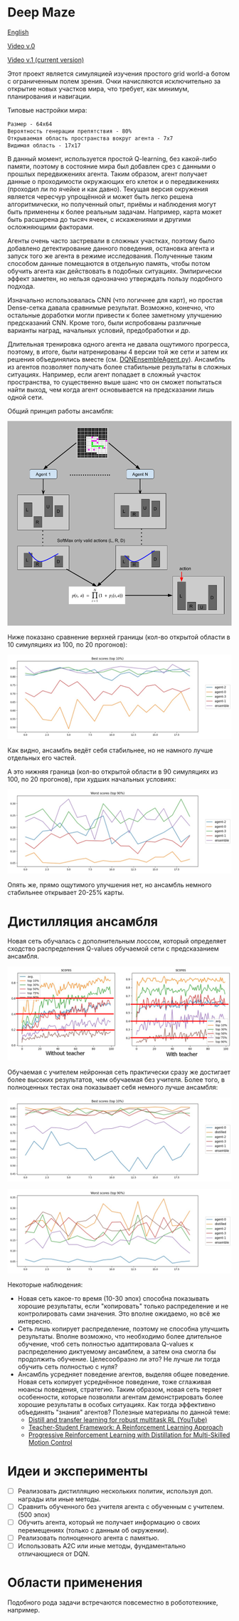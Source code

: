 # Deep Maze

[English](README_en.md)

[Video v.0](https://www.youtube.com/watch?v=rSkxOtRhY24)

[Video v.1 (current version)](https://youtu.be/-w3PGBhAnzM)

Этот проект является симуляцией изучения простого grid world-a ботом с ограниченным полем зрения. Очки начисляются исключительно за открытие новых участков мира, что требует, как минимум, планирования и навигации.

Типовые настройки мира:

```
Размер - 64x64
Вероятность генерации препятствия - 80%
Открываемая область пространства вокруг агента - 7x7
Видимая область - 17x17
```

В данный момент, используется простой Q-learning, без какой-либо памяти, поэтому в состояние мира был добавлен срез с данными о прошлых передвижениях агента. Таким образом, агент получает данные о проходимости окружающих его клеток и о передвижениях (проходил ли по ячейке и как давно). Текущая версия окружения является чересчур упрощённой и может быть легко решена алгоритмически, но полученный опыт, приёмы и наблюдения могут быть применены к более реальным задачам. Например, карта может быть расширена до тысяч ячеек, с искажениями и другими осложняющими факторами.

Агенты очень часто застревали в сложных участках, поэтому было добавлено детектирование данного поведения, остановка агента и запуск того же агента в режиме исследования. Полученные таким способом данные помещаются в отдельную память, чтобы потом обучить агента как действовать в подобных ситуациях. Эмпирически эффект заметен, но нельзя однозначно утверждать пользу подобного подхода.

Изначально использовалась CNN (что логичнее для карт), но простая Dense-сетка давала сравнимые результат. Возможно, конечно, что остальные доработки могли привести к более заметному улучшению предсказаний CNN. Кроме того, были испробованы различные варианты наград, начальных условий, предобработки и др.

Длительная тренировка одного агента не давала ощутимого прогресса, поэтому, в итоге, были натренированы 4 версии той же сети и затем их решения объединялись вместе (см. [DQNEnsembleAgent.py](Agent/DQNEnsembleAgent.py)). Ансамбль из агентов позволяет получать более стабильные результаты в сложных ситуациях. Например, если агент попадает в сложный участок пространства, то существенно выше шанс что он сможет попытаться найти выход, чем когда агент основывается на предсказании лишь одной сети.

Общий принцип работы ансамбля:

![](img/ensemble.png)

Ниже показано сравнение верхней границы (кол-во открытой области в 10 симуляциях из 100, по 20 прогонов):

![](img/20201231-high.jpg)

Как видно, ансамбль ведёт себя стабильнее, но не намного лучше отдельных его частей.

А это нижняя граница (кол-во открытой области в 90 симуляциях из 100, по 20 прогонов), при худших начальных условиях:

![](img/20201231-low.jpg)

Опять же, прямо ощутимого улучшения нет, но ансамбль немного стабильнее открывает 20-25% карты.

# Дистилляция ансамбля

Новая сеть обучалась с дополнительным лоссом, который определяет сходство распределения Q-values обучаемой сети с предсказанием ансамбля. 

![](img/20210106-distilled.jpg)

Обучаемая с учителем нейронная сеть практически сразу же достигает более высоких результатов, чем обучаемая без учителя. Более того, в полноценных тестах она показывает себя немного лучше ансамбля:

![](img/20210106-high.jpg)

![](img/20210106-low.jpg)

Некоторые наблюдения:

- Новая сеть какое-то время (10-30 эпох) способна показывать хорошие результаты, если "копировать" только распределение и не контролировать сами значения. Это вполне ожидаемо, но всё же интересно.
- Сеть лишь копирует распределение, поэтому не способна улучшить результаты. Вполне возможно, что необходимо более длительное обучение, чтоб сеть полностью адаптировала Q-values к распределению диктуемому ансамблем, а затем она смогла бы продолжить обучение. Целесообразно ли это? Не лучше ли тогда обучить сеть полностью с нуля?
- Ансамбль усредняет поведение агентов, выделяя общее поведение. Новая сеть копирует усреднённое поведение, тоже сглаживая нюансы поведения, стратегию. Таким образом, новая сеть теряет особенности, которые позволяли агентам демонстрировать более хорошие результаты в особых ситуациях. Как тогда эффективно объединять "знания" агентов? Полезные материалы по данной теме:
  - [Distill and transfer learning for robust multitask RL (YouTube)](https://www.youtube.com/watch?v=scf7Przmh7c)
  - [Teacher-Student Framework: A Reinforcement Learning Approach](https://www.researchgate.net/publication/280255927_Teacher-Student_Framework_A_Reinforcement_Learning_Approach)
  - [Progressive Reinforcement Learning with Distillation for Multi-Skilled Motion Control](https://arxiv.org/abs/1802.04765)

# Идеи и эксперименты

- [ ] Реализовать дистилляцию нескольких политик, используя доп. награды или иные методы.
- [ ] Сравнить обученного без учителя агента с обученным с учителем. (500 эпох)
- [ ] Обучить агента, который не получает информацию о своих перемещениях (только с данным об окружении).
- [ ] Реализовать полноценного агента с памятью.
- [ ] Использовать A2C или иные методы, фундаментально отличающиеся от DQN.

# Области применения

Подобного рода задачи встречаются повсеместно в робототехнике, например.